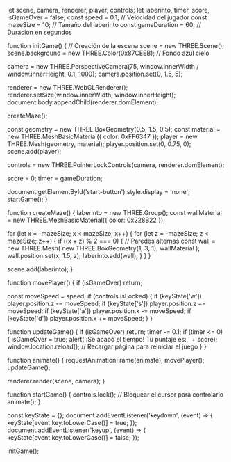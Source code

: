 
let scene, camera, renderer, player, controls;
let laberinto, timer, score, isGameOver = false;
const speed = 0.1; // Velocidad del jugador
const mazeSize = 10; // Tamaño del laberinto
const gameDuration = 60; // Duración en segundos


function initGame() {
  // Creación de la escena
  scene = new THREE.Scene();
  scene.background = new THREE.Color(0x87CEEB); // Fondo azul cielo


  camera = new THREE.PerspectiveCamera(75, window.innerWidth / window.innerHeight, 0.1, 1000);
  camera.position.set(0, 1.5, 5);


  renderer = new THREE.WebGLRenderer();
  renderer.setSize(window.innerWidth, window.innerHeight);
  document.body.appendChild(renderer.domElement);


  createMaze();


  const geometry = new THREE.BoxGeometry(0.5, 1.5, 0.5);
  const material = new THREE.MeshBasicMaterial({ color: 0xFF6347 });
  player = new THREE.Mesh(geometry, material);
  player.position.set(0, 0.75, 0);
  scene.add(player);


  controls = new THREE.PointerLockControls(camera, renderer.domElement);
  

  score = 0;
  timer = gameDuration;


  document.getElementById('start-button').style.display = 'none';
  startGame();
}


function createMaze() {
  laberinto = new THREE.Group();
  const wallMaterial = new THREE.MeshBasicMaterial({ color: 0x228B22 });

  
  for (let x = -mazeSize; x < mazeSize; x++) {
    for (let z = -mazeSize; z < mazeSize; z++) {
      if ((x + z) % 2 === 0) { // Paredes alternas
        const wall = new THREE.Mesh(
          new THREE.BoxGeometry(1, 3, 1),
          wallMaterial
        );
        wall.position.set(x, 1.5, z);
        laberinto.add(wall);
      }
    }
  }

  scene.add(laberinto);
}


function movePlayer() {
  if (isGameOver) return;


  const moveSpeed = speed;
  if (controls.isLocked) {
    if (keyState['w']) player.position.z -= moveSpeed;
    if (keyState['s']) player.position.z += moveSpeed;
    if (keyState['a']) player.position.x -= moveSpeed;
    if (keyState['d']) player.position.x += moveSpeed;
  }
}


function updateGame() {
  if (isGameOver) return;
  timer -= 0.1;
  if (timer <= 0) {
    isGameOver = true;
    alert('¡Se acabó el tiempo! Tu puntaje es: ' + score);
    window.location.reload(); // Recargar página para reiniciar el juego
  }
}


function animate() {
  requestAnimationFrame(animate);
  movePlayer();
  updateGame();


  renderer.render(scene, camera);
}


function startGame() {
  controls.lock(); // Bloquear el cursor para controlarlo
  animate();
}


const keyState = {};
document.addEventListener('keydown', (event) => {
  keyState[event.key.toLowerCase()] = true;
});
document.addEventListener('keyup', (event) => {
  keyState[event.key.toLowerCase()] = false;
});


initGame();
